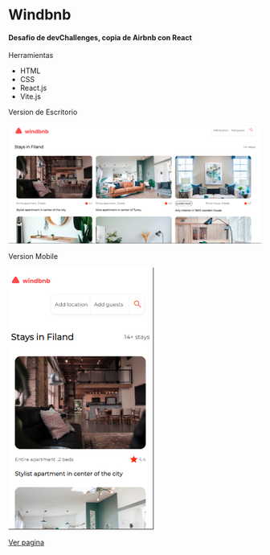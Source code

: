 # Windbnb

#### Desafio de devChallenges, copia de Airbnb con React

Herramientas

- HTML
- CSS
- React.js
- Vite.js

Version de Escritorio

![Escritorio](img/windbnb-desktop.png)

Version Mobile

![Mobile](img/windbnb-mobile.png)

[Ver pagina](https://faustoleal.github.io/windbnb-react/)
